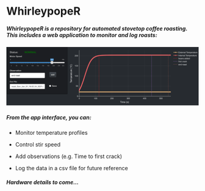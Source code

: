 # WhirleypopeR

##### WhirleypopeR is a repository for automated stovetop coffee roasting. This includes a web application to monitor and log roasts:

![image](www/shiny_app.png)

##### From the app interface, you can:
*   Monitor temperature profiles

*   Control stir speed

*   Add observations (e.g. Time to first crack)

*   Log the data in a csv file for future reference

##### Hardware details to come...
